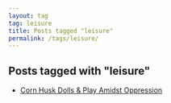 ```yaml
---
layout: tag
tag: leisure
title: Posts tagged "leisure"
permalink: /tags/leisure/
---
```


## Posts tagged with "leisure"
- [Corn Husk Dolls & Play Amidst Oppression](/blog/2019-06-30-corn-husk-dolls.html)
